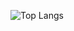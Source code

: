 ![Top Langs](https://github-readme-stats.vercel.app/api/top-langs/?username=kirylvolkau&theme=buefy&layout=compact)
